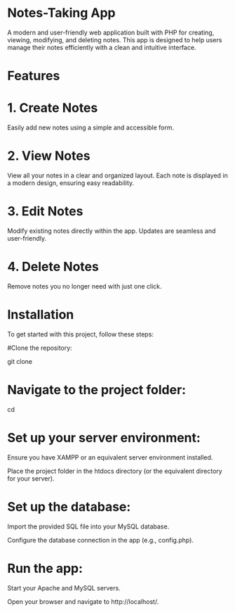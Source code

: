 # Notes-Taking App

A modern and user-friendly web application built with PHP for creating, viewing, modifying, and deleting notes. This app is designed to help users manage their notes efficiently with a clean and intuitive interface.

# Features

# 1. Create Notes

Easily add new notes using a simple and accessible form.

# 2. View Notes

View all your notes in a clear and organized layout. Each note is displayed in a modern design, ensuring easy readability.

# 3. Edit Notes

Modify existing notes directly within the app. Updates are seamless and user-friendly.

# 4. Delete Notes

Remove notes you no longer need with just one click.

# Installation

To get started with this project, follow these steps:

#Clone the repository:

git clone <repository-url>

# Navigate to the project folder:

cd <project-folder>

# Set up your server environment:

Ensure you have XAMPP or an equivalent server environment installed.

Place the project folder in the htdocs directory (or the equivalent directory for your server).

# Set up the database:

Import the provided SQL file into your MySQL database.

Configure the database connection in the app (e.g., config.php).

# Run the app:

Start your Apache and MySQL servers.

Open your browser and navigate to http://localhost/<project-folder>.
